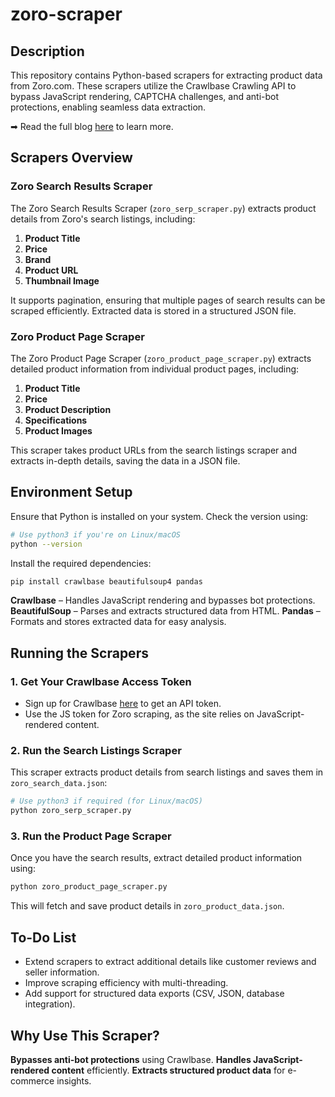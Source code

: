 # zoro-scraper

## Description

This repository contains Python-based scrapers for extracting product data from Zoro.com. These scrapers utilize the Crawlbase Crawling API to bypass JavaScript rendering, CAPTCHA challenges, and anti-bot protections, enabling seamless data extraction.

➡ Read the full blog [here](https://crawlbase.com/blog/how-to-scrape-zoro-website-data/) to learn more.

## Scrapers Overview

### Zoro Search Results Scraper

The Zoro Search Results Scraper (`zoro_serp_scraper.py`) extracts product details from Zoro's search listings, including:

1. **Product Title**
2. **Price**
3. **Brand**
4. **Product URL**
5. **Thumbnail Image**

It supports pagination, ensuring that multiple pages of search results can be scraped efficiently. Extracted data is stored in a structured JSON file.

### Zoro Product Page Scraper

The Zoro Product Page Scraper (`zoro_product_page_scraper.py`) extracts detailed product information from individual product pages, including:

1. **Product Title**
2. **Price**
3. **Product Description**
4. **Specifications**
5. **Product Images**

This scraper takes product URLs from the search listings scraper and extracts in-depth details, saving the data in a JSON file.

## Environment Setup

Ensure that Python is installed on your system. Check the version using:

```bash
# Use python3 if you're on Linux/macOS
python --version
```

Install the required dependencies:

```bash
pip install crawlbase beautifulsoup4 pandas
```

**Crawlbase** – Handles JavaScript rendering and bypasses bot protections.
**BeautifulSoup** – Parses and extracts structured data from HTML.
**Pandas** – Formats and stores extracted data for easy analysis.

## Running the Scrapers

### 1. Get Your Crawlbase Access Token

- Sign up for Crawlbase [here](https://crawlbase.com/signup) to get an API token.
- Use the JS token for Zoro scraping, as the site relies on JavaScript-rendered content.

### 2. Run the Search Listings Scraper

This scraper extracts product details from search listings and saves them in `zoro_search_data.json`:

```bash
# Use python3 if required (for Linux/macOS)
python zoro_serp_scraper.py
```

### 3. Run the Product Page Scraper

Once you have the search results, extract detailed product information using:

```bash
python zoro_product_page_scraper.py
```

This will fetch and save product details in `zoro_product_data.json`.

## To-Do List

- Extend scrapers to extract additional details like customer reviews and seller information.
- Improve scraping efficiency with multi-threading.
- Add support for structured data exports (CSV, JSON, database integration).

## Why Use This Scraper?

**Bypasses anti-bot protections** using Crawlbase.
**Handles JavaScript-rendered content** efficiently.
**Extracts structured product data** for e-commerce insights.
